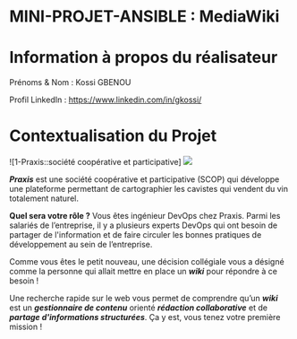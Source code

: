 # MINI-PROJET-ANSIBLE : MediaWiki

# Information à propos du réalisateur

Prénoms & Nom   : Kossi GBENOU

Profil LinkedIn : https://www.linkedin.com/in/gkossi/


# Contextualisation du Projet

![1-Praxis::société coopérative et participative] ![](images/1.praxis.png)

***Praxis*** est une société coopérative et participative (SCOP) qui développe une plateforme permettant de cartographier les cavistes qui vendent du vin totalement naturel.

**Quel sera votre rôle ?**
Vous êtes ingénieur DevOps chez Praxis. Parmi les salariés de l’entreprise, il y a plusieurs experts DevOps qui ont besoin de partager de l'information et de faire circuler les bonnes pratiques de développement au sein de l’entreprise.

Comme vous êtes le petit nouveau, une décision collégiale vous a désigné comme la personne qui allait mettre en place un ***wiki*** pour répondre à ce besoin ! 

Une recherche rapide sur le web vous permet de comprendre qu’un ***wiki*** est un ***gestionnaire de contenu*** orienté ***rédaction collaborative*** et de ***partage d'informations structurées***. Ça y est, vous tenez votre première mission !